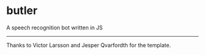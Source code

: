 # butler
A speech recognition bot written in JS

------------

Thanks to Victor Larsson and Jesper Qvarfordth for the template.
